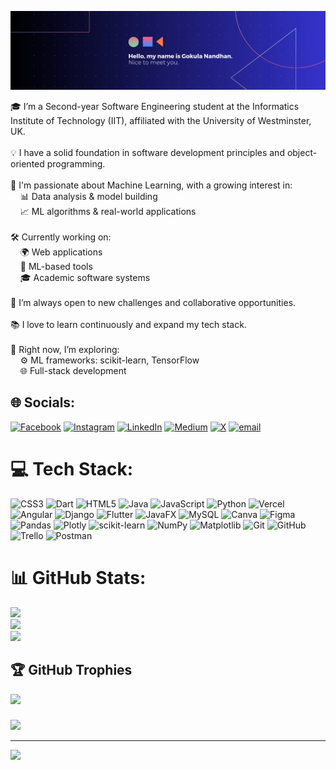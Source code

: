 ![](images/github-readme.png)

🎓 I’m a Second-year Software Engineering student at the Informatics Institute of Technology (IIT), affiliated with the University of Westminster, UK.
<br><br>💡 I have a solid foundation in software development principles and object-oriented programming.
<br><br>🤖 I'm passionate about Machine Learning, with a growing interest in:
<br>&nbsp;&nbsp;&nbsp;&nbsp;📊 Data analysis & model building
<br>&nbsp;&nbsp;&nbsp;&nbsp;📈 ML algorithms & real-world applications
<br><br>🛠️ Currently working on:
<br>&nbsp;&nbsp;&nbsp;&nbsp;🌍 Web applications
<br>&nbsp;&nbsp;&nbsp;&nbsp;🤖 ML-based tools
<br>&nbsp;&nbsp;&nbsp;&nbsp;🎓 Academic software systems
<br><br>🚀 I’m always open to new challenges and collaborative opportunities.
<br><br>📚 I love to learn continuously and expand my tech stack.
<br><br>🌱 Right now, I’m exploring:
<br>&nbsp;&nbsp;&nbsp;&nbsp;⚙️ ML frameworks: scikit-learn, TensorFlow
<br>&nbsp;&nbsp;&nbsp;&nbsp;🌐 Full-stack development


## 🌐 Socials:
[![Facebook](https://img.shields.io/badge/Facebook-%231877F2.svg?logo=Facebook&logoColor=white)](https://facebook.com/https://www.facebook.com/share/14ErutvDBCT/) [![Instagram](https://img.shields.io/badge/Instagram-%23E4405F.svg?logo=Instagram&logoColor=white)](https://instagram.com/https://www.instagram.com/gokul._ll?igsh=ZWhhamp2b3B2dDA4) [![LinkedIn](https://img.shields.io/badge/LinkedIn-%230077B5.svg?logo=linkedin&logoColor=white)](https://linkedin.com/in/www.linkedin.com/in/gokula-nandhan) [![Medium](https://img.shields.io/badge/Medium-12100E?logo=medium&logoColor=white)](https://medium.com/@https://medium.com/@commong846) [![X](https://img.shields.io/badge/X-black.svg?logo=X&logoColor=white)](https://x.com/https://x.com/_SEgokul?t=wMrtn2xacM6uQrlRRZH-tA&s=08) [![email](https://img.shields.io/badge/Email-D14836?logo=gmail&logoColor=white)](mailto:gokula.nandhan02@gmail.com) 

# 💻 Tech Stack:
![CSS3](https://img.shields.io/badge/css3-%231572B6.svg?style=for-the-badge&logo=css3&logoColor=white) ![Dart](https://img.shields.io/badge/dart-%230175C2.svg?style=for-the-badge&logo=dart&logoColor=white) ![HTML5](https://img.shields.io/badge/html5-%23E34F26.svg?style=for-the-badge&logo=html5&logoColor=white) ![Java](https://img.shields.io/badge/java-%23ED8B00.svg?style=for-the-badge&logo=openjdk&logoColor=white) ![JavaScript](https://img.shields.io/badge/javascript-%23323330.svg?style=for-the-badge&logo=javascript&logoColor=%23F7DF1E) ![Python](https://img.shields.io/badge/python-3670A0?style=for-the-badge&logo=python&logoColor=ffdd54) ![Vercel](https://img.shields.io/badge/vercel-%23000000.svg?style=for-the-badge&logo=vercel&logoColor=white) ![Angular](https://img.shields.io/badge/angular-%23DD0031.svg?style=for-the-badge&logo=angular&logoColor=white) ![Django](https://img.shields.io/badge/django-%23092E20.svg?style=for-the-badge&logo=django&logoColor=white) ![Flutter](https://img.shields.io/badge/Flutter-%2302569B.svg?style=for-the-badge&logo=Flutter&logoColor=white) ![JavaFX](https://img.shields.io/badge/javafx-%23FF0000.svg?style=for-the-badge&logo=javafx&logoColor=white) ![MySQL](https://img.shields.io/badge/mysql-4479A1.svg?style=for-the-badge&logo=mysql&logoColor=white) ![Canva](https://img.shields.io/badge/Canva-%2300C4CC.svg?style=for-the-badge&logo=Canva&logoColor=white) ![Figma](https://img.shields.io/badge/figma-%23F24E1E.svg?style=for-the-badge&logo=figma&logoColor=white) ![Pandas](https://img.shields.io/badge/pandas-%23150458.svg?style=for-the-badge&logo=pandas&logoColor=white) ![Plotly](https://img.shields.io/badge/Plotly-%233F4F75.svg?style=for-the-badge&logo=plotly&logoColor=white) ![scikit-learn](https://img.shields.io/badge/scikit--learn-%23F7931E.svg?style=for-the-badge&logo=scikit-learn&logoColor=white) ![NumPy](https://img.shields.io/badge/numpy-%23013243.svg?style=for-the-badge&logo=numpy&logoColor=white) ![Matplotlib](https://img.shields.io/badge/Matplotlib-%23ffffff.svg?style=for-the-badge&logo=Matplotlib&logoColor=black) ![Git](https://img.shields.io/badge/git-%23F05033.svg?style=for-the-badge&logo=git&logoColor=white) ![GitHub](https://img.shields.io/badge/github-%23121011.svg?style=for-the-badge&logo=github&logoColor=white) ![Trello](https://img.shields.io/badge/Trello-%23026AA7.svg?style=for-the-badge&logo=Trello&logoColor=white) ![Postman](https://img.shields.io/badge/Postman-FF6C37?style=for-the-badge&logo=postman&logoColor=white)
# 📊 GitHub Stats:
![](https://github-readme-stats.vercel.app/api?username=gokula-nandhan-2&theme=dark&hide_border=false&include_all_commits=true&count_private=true)<br/>
![](https://nirzak-streak-stats.vercel.app/?user=gokula-nandhan-2&theme=dark&hide_border=false)<br/>
![](https://github-readme-stats.vercel.app/api/top-langs/?username=gokula-nandhan-2&theme=dark&hide_border=false&include_all_commits=true&count_private=true&layout=compact)

## 🏆 GitHub Trophies
![](https://github-profile-trophy.vercel.app/?username=gokula-nandhan-2&theme=radical&no-frame=false&no-bg=false&margin-w=4)

### 
![](https://quotes-github-readme.vercel.app/api?type=horizontal&theme=radical)

<!-- top contributed repo is not showing -->
---
[![](https://visitcount.itsvg.in/api?id=gokula-nandhan-2&icon=0&color=0)](https://visitcount.itsvg.in)

<!-- Proudly created with GPRM ( https://gprm.itsvg.in ) -->



